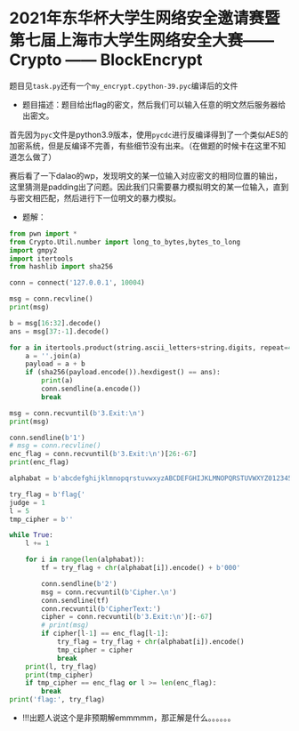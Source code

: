 # 2021年东华杯大学生网络安全邀请赛暨第七届上海市大学生网络安全大赛—— Crypto —— BlockEncrypt
题目见`task.py`还有一个`my_encrypt.cpython-39.pyc`编译后的文件

* 题目描述：题目给出flag的密文，然后我们可以输入任意的明文然后服务器给出密文。

首先因为`pyc`文件是python3.9版本，使用`pycdc`进行反编译得到了一个类似AES的加密系统，但是反编译不完善，有些细节没有出来。（在做题的时候卡在这里不知道怎么做了）

赛后看了一下dalao的wp，发现明文的某一位输入对应密文的相同位置的输出，这里猜测是padding出了问题。因此我们只需要暴力模拟明文的某一位输入，直到与密文相匹配，然后进行下一位明文的暴力模拟。

* 题解：
```python
from pwn import *
from Crypto.Util.number import long_to_bytes,bytes_to_long
import gmpy2
import itertools
from hashlib import sha256

conn = connect('127.0.0.1', 10004)

msg = conn.recvline()
print(msg)

b = msg[16:32].decode()
ans = msg[37:-1].decode()

for a in itertools.product(string.ascii_letters+string.digits, repeat=4):
    a = ''.join(a)
    payload = a + b
    if (sha256(payload.encode()).hexdigest() == ans):
        print(a)
        conn.sendline(a.encode())
        break

msg = conn.recvuntil(b'3.Exit:\n')
print(msg)

conn.sendline(b'1')
# msg = conn.recvline()
enc_flag = conn.recvuntil(b'3.Exit:\n')[26:-67]
print(enc_flag)

alphabat = b'abcdefghijklmnopqrstuvwxyzABCDEFGHIJKLMNOPQRSTUVWXYZ0123456789-,.?}{'

try_flag = b'flag{'
judge = 1
l = 5
tmp_cipher = b''

while True:
    l += 1

    for i in range(len(alphabat)):
        tf = try_flag + chr(alphabat[i]).encode() + b'000'

        conn.sendline(b'2')
        msg = conn.recvuntil(b'Cipher.\n')
        conn.sendline(tf)
        conn.recvuntil(b'CipherText:')
        cipher = conn.recvuntil(b'3.Exit:\n')[:-67]
        # print(msg)
        if cipher[l-1] == enc_flag[l-1]:
            try_flag = try_flag + chr(alphabat[i]).encode()
            tmp_cipher = cipher
            break
    print(l, try_flag)
    print(tmp_cipher)
    if tmp_cipher == enc_flag or l >= len(enc_flag):
        break
print('flag:', try_flag)
```


* !!!出题人说这个是非预期解emmmmm，那正解是什么。。。。。。